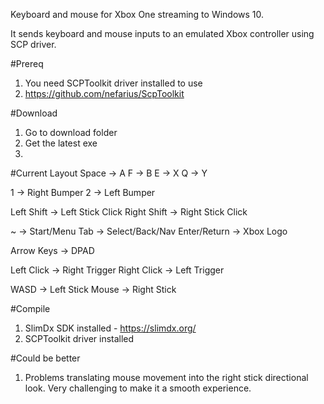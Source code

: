 Keyboard and mouse for Xbox One streaming to Windows 10.

It sends keyboard and mouse inputs to an emulated Xbox controller using SCP driver.

#Prereq
1.  You need SCPToolkit driver installed to use
2.  https://github.com/nefarius/ScpToolkit

#Download
1. Go to download folder
2. Get the latest exe
3. 

#Current Layout
Space         -> A
F             -> B
E             -> X
Q             -> Y

1             -> Right Bumper
2             -> Left Bumper

Left Shift    -> Left Stick Click
Right Shift   -> Right Stick Click

~             -> Start/Menu
Tab           -> Select/Back/Nav
Enter/Return  -> Xbox Logo

Arrow Keys    -> DPAD

Left Click    -> Right Trigger
Right Click   -> Left Trigger

WASD          -> Left Stick
Mouse         -> Right Stick

#Compile
1.  SlimDx SDK installed - https://slimdx.org/
2.  SCPToolkit driver installed

#Could be better
1.  Problems translating mouse movement into the right stick directional look.  Very challenging to make it a smooth experience.  
